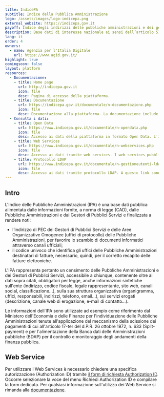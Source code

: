 ```yaml
---
title: IndicePA
subtitle: Indice della Pubblica Amministrazione
logo: /assets/images/logo-indicepa.png
external_website: https://indicepa.gov.it
payoff: Indice degli indirizzi delle pubbliche amministrazioni e dei gestori di pubblici servizi
description: Base dati di interesse nazionale ai sensi dell’articolo 57-bis comma 1 del Codice dell'Amministrazione Digitale.
lang: it
order: 4
owners:
  - name: Agenzia per l'Italia Digitale
    url: https://www.agid.gov.it/
highlight: true
comingsoon: false
layout: platform
resources:
  - Documentazione:
    - title: Home page
      url: http://indicepa.gov.it
      icon: file
      desc: Pagina di accesso della piattaforma.
    - title: Documentazione
      url: https://indicepa.gov.it/documentale/n-documentazione.php
      icon: file
      desc: Documentazione alla piattaforma. La documentazione include sia documenti utente che documentazione più tecnica per l'utlizzo dei webservices e l'integrazione da linguaggio di programmazione con la piattaforma.
  - Consulta i dati:
    - title: Open Data
      url: https://www.indicepa.gov.it/documentale/n-opendata.php
      icon: file
      desc: Accesso ai dati della piattaforma in formato Open Data. L'iPA aderisce alla filosofia dell'open data e avvia un percorso basato sull'accesso ai dati pubblici senza restrizioni. I dati sono organizzati in formati elettronici standard e aperti, accessibili qui.
    - title: Web Services
      url: https://www.indicepa.gov.it/documentale/n-webservices.php
      icon: file
      desc: Accesso ai dati tramite web services. I web services pubblicati su iPA ti consentono di fruire in modalità applicativa di alcuni contenuti presenti sul sito. A questo link è possibile trovare la documentazione e le procedure per accedere ai servizi web della piattaforma.
    - title: Protocollo LDAP
      url: https://www.indicepa.gov.it/documentale/n-gestioneutenti-ldap.php
      icon: file
      desc: Accesso ai dati tramite protocollo LDAP. A questo link sono disponibili le guide e i processi per ottenere l'accesso ai dati della piattaforma tramite LDAP.
---
```


## Intro
L'Indice delle Pubbliche Amministrazioni (IPA) è una base dati pubblica alimentata dalle informazioni fornite,
a norma di legge (CAD), dalle Pubbliche Amministrazioni e dai Gestori di Pubblici Servizi e finalizzata a rendere noti:
* l’indirizzo di PEC dei Gestori di Pubblici Servizi e delle Aree Organizzative Omogenee (uffici di protocollo)
  delle Pubbliche Amministrazioni, per favorire lo scambio di documenti informatici attraverso canali ufficiali;
* il codice univoco che identifica gli uffici delle Pubbliche Amministrazioni destinatari di fatture, necessario, quindi,
  per il corretto recapito delle fatture elettroniche.

L'IPA rappresenta pertanto un censimento delle Pubbliche Amministrazioni e dei Gestori di Pubblici Servizi, accessibile a
chiunque, contenente oltre ai dati sopra citati, obbligatori per legge, anche informazioni sintetiche sull'ente
(indirizzo, codice fiscale, legale rappresentante, sito web, canali social, classificazione...), sulla sua struttura
organizzativa (organigramma, uffici, responsabili, indirizzi, telefono, email...), sui servizi erogati (descrizione,
canale web di erogazione, e-mail di contatto...).

Le informazioni dell'IPA sono utilizzate ad esempio come riferimento dal Ministero dell'Economia e delle Finanze per
l'individuazione delle Pubbliche Amministrazioni tenute all'applicazione del meccanismo della scissione dei pagamenti
di cui all'articolo 17-ter del d.P.R. 26 ottobre 1972, n. 633 (Split-payment) e per l'alimentazione della Banca dati
delle Amministrazioni pubbliche (BDAP) per il controllo e monitoraggio degli andamenti della finanza pubblica.

## Web Service

Per utilizzare i Web Services è necessario chiedere una specifica autorizzazione (Authorization ID) tramite [il form di richiesta Authorization ID](https://www.indicepa.gov.it/registr-user-ws/n-ws-registrazione-form1.php).
Occorre selezionare la voce del menu Richiedi Authorization ID e compilare la form dedicata.
Per qualsiasi informazione sull'utilizzo dei Web Service si rimanda alla [documentazione](https://www.indicepa.gov.it/documentale/n-webservices.php).
